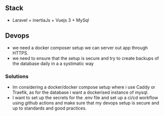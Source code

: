 
## Stack
- Laravel + inertiaJs + Vuejs 3 + MySql
## Devops
- we need a docker composer setup we can server out app through HTTPS.
- we need to ensure that the setup is secure and try to create backups of the database daily in a a systimatic way 
### Solutions
- Im considering a docker/docker compose setup where i use Caddy or Traefik, as for the database i want a dockerised instance of mysql. 
- I want to set up the secrets for the .env file and set up a ci/cd workflow using github actions and make sure that my devops setup is secure and up to standards and good practices.